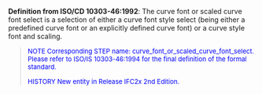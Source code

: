 ﻿**Definition from ISO/CD 10303-46:1992**: The curve font or scaled curve font select is a selection of either a curve font style select (being either a predefined curve font or an explicitly defined curve font) or a curve style font and scaling.

> <font color="#0000FF" size="-1"> NOTE Corresponding STEP name:
		  curve_font_or_scaled_curve_font_select. Please refer to ISO/IS 10303-46:1994
		  for the final definition of the formal standard. </font>
> 
> <font size="-1"><font color="#0000FF">HISTORY New entity in Release
		  IFC2x 2nd Edition.</font> </font>
>
